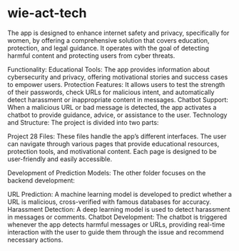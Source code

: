# wie-act-tech
The app is designed to enhance internet safety and privacy, specifically for women, by offering a comprehensive solution that covers education, protection, and legal guidance. It operates with the goal of detecting harmful content and protecting users from cyber threats.

Functionality:
Educational Tools: The app provides information about cybersecurity and privacy, offering motivational stories and success cases to empower users.
Protection Features: It allows users to test the strength of their passwords, check URLs for malicious intent, and automatically detect harassment or inappropriate content in messages.
Chatbot Support: When a malicious URL or bad message is detected, the app activates a chatbot to provide guidance, advice, or assistance to the user.
Technology and Structure:
The project is divided into two parts:

Project 28 Files: These files handle the app’s different interfaces. The user can navigate through various pages that provide educational resources, protection tools, and motivational content. Each page is designed to be user-friendly and easily accessible.

Development of Prediction Models: The other folder focuses on the backend development:

URL Prediction: A machine learning model is developed to predict whether a URL is malicious, cross-verified with famous databases for accuracy.
Harassment Detection: A deep learning model is used to detect harassment in messages or comments.
Chatbot Development: The chatbot is triggered whenever the app detects harmful messages or URLs, providing real-time interaction with the user to guide them through the issue and recommend necessary actions.
